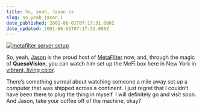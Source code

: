 ```yaml
---
title: So, yeah, Jason is
slug: so_yeah_jason_i
date_published: 2001-06-01T07:17:31.000Z
date_updated: 2001-06-01T07:17:31.000Z
---
```


[![metafilter server setup](/images/quesofilter.jpg)](https://cdn.glitch.global/71e5579f-aba0-499a-b200-01549a2a80ce/quesovision.gif?v=1729991559643)

So, yeah, [Jason](http://q.queso.com/2001/05/31) is the proud host of [MetaFilter](http://www.metafilter.com) now, and, through the magic of **QuesoVision**, you can watch him set up the MeFi box here in New York in [vibrant, living color](https://cdn.glitch.global/71e5579f-aba0-499a-b200-01549a2a80ce/quesovision.gif?v=1729991559643).

There’s something surreal about watching someone a mile away set up a computer that was shipped across a continent. I just regret that I couldn’t have been there to plug the thing in myself. I will definitely go and visit soon. And Jason, take your coffee off of the machine, okay?
